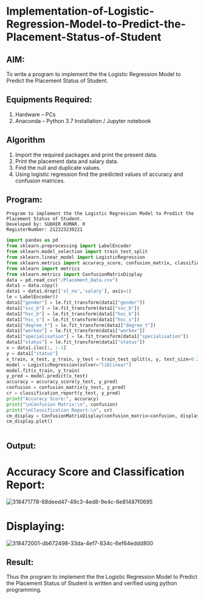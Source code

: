 # Implementation-of-Logistic-Regression-Model-to-Predict-the-Placement-Status-of-Student

## AIM:
To write a program to implement the the Logistic Regression Model to Predict the Placement Status of Student.

## Equipments Required:
1. Hardware – PCs
2. Anaconda – Python 3.7 Installation / Jupyter notebook

## Algorithm
1. Import the required packages and print the present data.
2. Print the placement data and salary data.
3. Find the null and duplicate values.
4. Using logistic regression find the predicted values of accuracy and confusion matrices.

## Program:
```
Program to implement the the Logistic Regression Model to Predict the Placement Status of Student.
Developed by: SUDHIR KUMAR. R
RegisterNumber: 212223230221 
```
```python
import pandas as pd
from sklearn.preprocessing import LabelEncoder
from sklearn.model_selection import train_test_split
from sklearn.linear_model import LogisticRegression
from sklearn.metrics import accuracy_score, confusion_matrix, classification_report
from sklearn import metrics
from sklearn.metrics import ConfusionMatrixDisplay
data = pd.read_csv("/Placement_Data.csv")
data1 = data.copy()
data1 = data1.drop(['sl_no','salary'], axis=1)
le = LabelEncoder()
data1["gender"] = le.fit_transform(data1["gender"])
data1["ssc_b"] = le.fit_transform(data1["ssc_b"])
data1["hsc_b"] = le.fit_transform(data1["hsc_b"])
data1["hsc_s"] = le.fit_transform(data1["hsc_s"])
data1["degree_t"] = le.fit_transform(data1["degree_t"])
data1["workex"] = le.fit_transform(data1["workex"])
data1["specialisation"] = le.fit_transform(data1["specialisation"])
data1["status"] = le.fit_transform(data1["status"])
x = data1.iloc[:, :-1]
y = data1["status"]
x_train, x_test, y_train, y_test = train_test_split(x, y, test_size=0.2, random_state=42)
model = LogisticRegression(solver="liblinear")
model.fit(x_train, y_train)
y_pred = model.predict(x_test)
accuracy = accuracy_score(y_test, y_pred)
confusion = confusion_matrix(y_test, y_pred)
cr = classification_report(y_test, y_pred)
print("Accuracy Score:", accuracy)
print("\nConfusion Matrix:\n", confusion)
print("\nClassification Report:\n", cr)
cm_display = ConfusionMatrixDisplay(confusion_matrix=confusion, display_labels=model.classes_)
cm_display.plot()



```

## Output:

# Accuracy Score and Classification Report:
![318471778-68deed47-49c3-4ed8-9e4c-6e81487f0695](https://github.com/Sudhirr5/Implementation-of-Logistic-Regression-Model-to-Predict-the-Placement-Status-of-Student/assets/139332214/17b52848-c56e-4ea1-a43c-c0bd340a3887)



# Displaying:
![318472001-db672498-33da-4ef7-834c-6ef64eddd800](https://github.com/Sudhirr5/Implementation-of-Logistic-Regression-Model-to-Predict-the-Placement-Status-of-Student/assets/139332214/68b04022-931f-4a1e-8ad0-97f649d90940)



## Result:
Thus the program to implement the the Logistic Regression Model to Predict the Placement Status of Student is written and verified using python programming.
